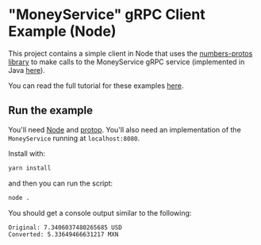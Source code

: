 # "MoneyService" gRPC Client Example (Node)

This project contains a simple client in Node that uses the [numbers-protos library](https://github.com/jefferyshivers/numbers-protos) to make calls to the MoneyService gRPC service (implemented in Java [here](https://github.com/jefferyshivers/numbers-service)).

You can read the full tutorial for these examples [here](TODO).

## Run the example

You'll need [Node]() and [protop](https://protop.io). You'll also need an implementation of the `MoneyService` running at `localhost:8080`.

Install with:
```bash
yarn install
```

and then you can run the script:
```bash
node .
```

You should get a console output similar to the following:
```bash
Original: 7.3406037480265685 USD
Converted: 5.33649466631217 MXN
```

